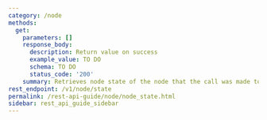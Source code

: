 ```yaml
---
category: /node
methods:
  get:
    parameters: []
    response_body:
      description: Return value on success
      example_value: TO DO
      schema: TO DO
      status_code: '200'
    summary: Retrieves node state of the node that the call was made to.
rest_endpoint: /v1/node/state
permalink: /rest-api-guide/node/node_state.html
sidebar: rest_api_guide_sidebar
---
```

